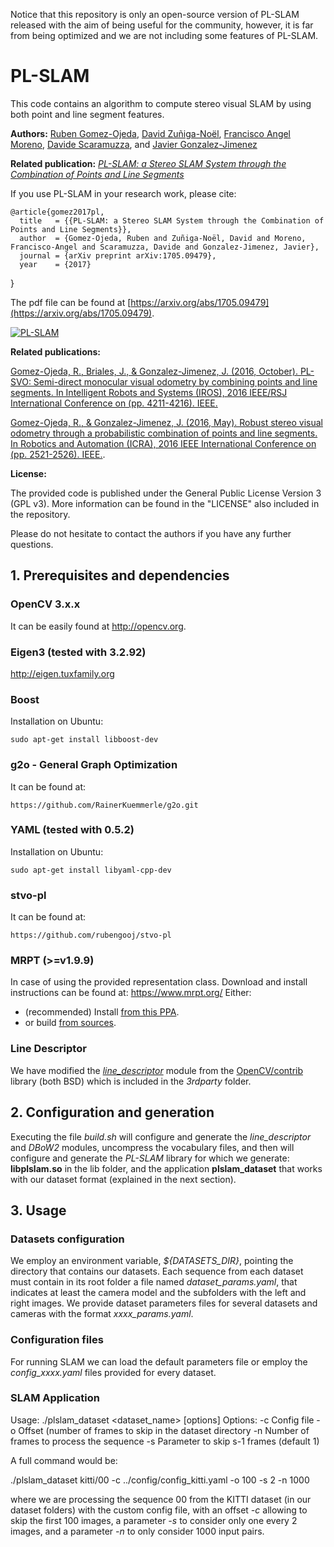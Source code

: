 Notice that this repository is only an open-source version of PL-SLAM released with the aim of being useful for the community, however, it is far from being optimized and we are not including some features of PL-SLAM.

# PL-SLAM #

This code contains an algorithm to compute stereo visual SLAM by using both point and line segment features.

**Authors:** [Ruben Gomez-Ojeda](http://mapir.isa.uma.es/mapirwebsite/index.php/people/164-ruben-gomez), [David Zuñiga-Noël](http://mapir.isa.uma.es/mapirwebsite/index.php/people/270), [Francisco Angel Moreno](http://mapir.isa.uma.es/mapirwebsite/index.php/people/199-francisco-moreno-due%C3%B1as), [Davide Scaramuzza](http://rpg.ifi.uzh.ch/people_scaramuzza.html), and [Javier Gonzalez-Jimenez](http://mapir.isa.uma.es/mapirwebsite/index.php/people/95-javier-gonzalez-jimenez)

**Related publication:** [*PL-SLAM: a Stereo SLAM System through the Combination of Points and Line Segments*](http://mapir.isa.uma.es/mapirwebsite/index.php/people/164-ruben-gomez)

If you use PL-SLAM in your research work, please cite:

    @article{gomez2017pl,
      title   = {{PL-SLAM: a Stereo SLAM System through the Combination of Points and Line Segments}},
      author  = {Gomez-Ojeda, Ruben and Zuñiga-Noël, David and Moreno, Francisco-Angel and Scaramuzza, Davide and Gonzalez-Jimenez, Javier},
      journal = {arXiv preprint arXiv:1705.09479},
      year    = {2017}
}

The pdf file can be found at [https://arxiv.org/abs/1705.09479](https://arxiv.org/abs/1705.09479).

[![PL-SLAM](https://img.youtube.com/vi/-lCTf_tAxhQ/0.jpg)](https://www.youtube.com/watch?v=-lCTf_tAxhQ)

**Related publications:**

[Gomez-Ojeda, R., Briales, J., & Gonzalez-Jimenez, J. (2016, October). PL-SVO: Semi-direct monocular visual odometry by combining points and line segments. In Intelligent Robots and Systems (IROS), 2016 IEEE/RSJ International Conference on (pp. 4211-4216). IEEE.](http://mapir.isa.uma.es/rgomez/publications/iros16plsvo.pdf)

[Gomez-Ojeda, R., & Gonzalez-Jimenez, J. (2016, May). Robust stereo visual odometry through a probabilistic combination of points and line segments. In Robotics and Automation (ICRA), 2016 IEEE International Conference on (pp. 2521-2526). IEEE.](http://mapir.isa.uma.es/rgomez/publications/icra16plsvo.pdf).

**License:**

The provided code is published under the General Public License Version 3 (GPL v3). More information can be found in the "LICENSE" also included in the repository.

Please do not hesitate to contact the authors if you have any further questions.


## 1. Prerequisites and dependencies

### OpenCV 3.x.x
It can be easily found at http://opencv.org.

### Eigen3 (tested with 3.2.92)
http://eigen.tuxfamily.org

### Boost
Installation on Ubuntu:
```
sudo apt-get install libboost-dev
```

### g2o - General Graph Optimization
It can be found at:
```
https://github.com/RainerKuemmerle/g2o.git
```

### YAML (tested with 0.5.2)
Installation on Ubuntu:
```
sudo apt-get install libyaml-cpp-dev
```

### stvo-pl
It can be found at:
```
https://github.com/rubengooj/stvo-pl
```

### MRPT (>=v1.9.9)
In case of using the provided representation class.
Download and install instructions can be found at: https://www.mrpt.org/
Either:
- (recommended) Install [from this PPA](https://launchpad.net/~joseluisblancoc/+archive/ubuntu/mrpt).
- or build [from sources](https://github.com/mrpt/mrpt/).

### Line Descriptor
We have modified the [*line_descriptor*](https://github.com/opencv/opencv_contrib/tree/master/modules/line_descriptor) module from the [OpenCV/contrib](https://github.com/opencv/opencv_contrib) library (both BSD) which is included in the *3rdparty* folder.


## 2. Configuration and generation

Executing the file *build.sh* will configure and generate the *line_descriptor* and *DBoW2* modules, uncompress the vocabulary files, and then will configure and generate the *PL-SLAM* library for which we generate: **libplslam.so** in the lib folder, and the application **plslam_dataset** that works with our dataset format (explained in the next section).


## 3. Usage

### Datasets configuration
We employ an environment variable, *${DATASETS_DIR}*, pointing the directory that contains our datasets. Each sequence from each dataset must contain in its root folder a file named *dataset_params.yaml*, that indicates at least the camera model and the subfolders with the left and right images. We provide dataset parameters files for several datasets and cameras with the format *xxxx_params.yaml*.

### Configuration files
For running SLAM we can load the default parameters file or employ the *config_xxxx.yaml* files provided for every dataset.

### SLAM Application
Usage: ./plslam_dataset <dataset_name> [options]
Options:
	-c Config file
	-o Offset (number of frames to skip in the dataset directory
	-n Number of frames to process the sequence
	-s Parameter to skip s-1 frames (default 1)

A full command would be:

./plslam_dataset kitti/00 -c ../config/config_kitti.yaml -o 100 -s 2 -n 1000

where we are processing the sequence 00 from the KITTI dataset (in our dataset folders) with the custom config file, with an offset *-c* allowing to skip the first 100 images, a parameter *-s* to consider only one every 2 images, and a parameter *-n* to only consider 1000 input pairs.
